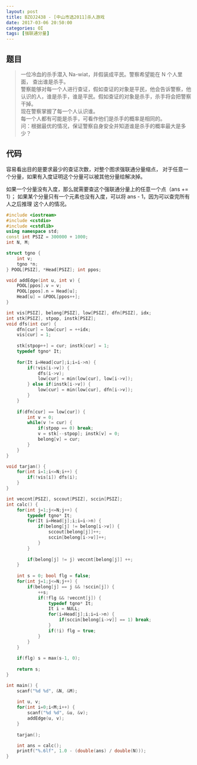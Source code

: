 ```yaml
---
layout: post
title: BZOJ2438 - [中山市选2011]杀人游戏
date: 2017-03-06 20:50:00
categories: OI
tags: [强联通分量]
---
```


## 题目
> 一位冷血的杀手潜入 Na-wiat，并假装成平民。警察希望能在 N 个人里面，
> 查出谁是杀手。    
> 警察能够对每一个人进行查证，假如查证的对象是平民，他会告诉警察，他
> 认识的人，谁是杀手，谁是平民。假如查证的对象是杀手，杀手将会把警察干掉。   
> 现在警察掌握了每一个人认识谁。   
> 每一个人都有可能是杀手，可看作他们是杀手的概率是相同的。   
> 问：根据最优的情况，保证警察自身安全并知道谁是杀手的概率最大是多少？

## 代码

容易看出目的是要求最少的查证次数，对整个图求强联通分量缩点，
对于任意一个分量，如果有入度证明这个分量可以被其他分量给解决掉。

如果一个分量没有入度，那么就需要查这个强联通分量上的任意一个点（ans += 1）；
如果某个分量只有一个元素也没有入度，可以将 ans - 1，因为可以查完所有人之后推理
这个人的情况。

```cpp
#include <iostream>
#include <cstdio>
#include <cstdlib>
using namespace std;
const int PSIZ = 300000 + 1000;
int N, M;

struct tgno {
	int v;
	tgno *n;
} POOL[PSIZ], *Head[PSIZ]; int ppos;

void addEdge(int u, int v) {
	POOL[ppos].v = v;
	POOL[ppos].n = Head[u];
	Head[u] = &POOL[ppos++];
}

int vis[PSIZ], belong[PSIZ], low[PSIZ], dfn[PSIZ], idx;
int stk[PSIZ], stpop, instk[PSIZ];
void dfs(int cur) {
	dfn[cur] = low[cur] = ++idx;
	vis[cur] = 1;
	
	stk[stpop++] = cur; instk[cur] = 1;
	typedef tgno* It;
	
	for(It i=Head[cur];i;i=i->n) {
		if(!vis[i->v]) {
			dfs(i->v);
			low[cur] = min(low[cur], low[i->v]);
		} else if(instk[i->v]) {
			low[cur] = min(low[cur], dfn[i->v]);
		}
	}
	
	if(dfn[cur] == low[cur]) {
		int v = 0;
		while(v != cur) {
			if(stpop == 0) break;
			v = stk[--stpop]; instk[v] = 0; 
			belong[v] = cur;
		}
	}
}

void tarjan() {
	for(int i=1;i<=N;i++) {
		if(!vis[i]) dfs(i);
	}
}

int veccnt[PSIZ], sccout[PSIZ], sccin[PSIZ];
int calc() {
	for(int j=1;j<=N;j++) {
		typedef tgno* It;
		for(It i=Head[j];i;i=i->n) {
			if(belong[j] != belong[i->v]) {
				sccout[belong[j]]++;
				sccin[belong[i->v]]++;
			}
		}
		
		if(belong[j] != j) veccnt[belong[j]] ++;
	}
	
	int s = 0; bool flg = false;
	for(int j=1;j<=N;j++) {
		if(belong[j] == j && !sccin[j]) {
			++s;
			if(!flg && !veccnt[j]) {
				typedef tgno* It;
				It i = NULL;
				for(i=Head[j];i;i=i->n) {
					if(sccin[belong[i->v]] == 1) break;
				}
				if(!i) flg = true;
			}
		}
	}
	
	if(flg) s = max(s-1, 0);
	
	return s;
}

int main() {
	scanf("%d %d", &N, &M);
	
	int u, v;
	for(int i=0;i<M;i++) {
		scanf("%d %d", &u, &v);
		addEdge(u, v);
	}
	
	tarjan();

	int ans = calc();
	printf("%.6lf", 1.0 - (double(ans) / double(N)));
}
```

